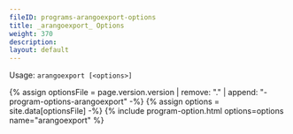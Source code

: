 ```yaml
---
fileID: programs-arangoexport-options
title: _arangoexport_ Options
weight: 370
description: 
layout: default
---
```

Usage: `arangoexport [<options>]`

{% assign optionsFile = page.version.version | remove: "." | append: "-program-options-arangoexport" -%}
{% assign options = site.data[optionsFile] -%}
{% include program-option.html options=options name="arangoexport" %}

